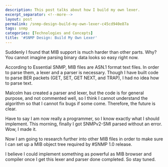 ```yaml
---
description: This post talks about how I build my own lexer.
excerpt_separator: <!--more-->
layout: post
permalink: /snmp-design-build-my-own-lexer-c45cd940e87a
tags: snmp
categories: [Technologies and Concepts]
title: '#SNMP Design: Build My Own Lexer'
---
```

Suddenly I found that MIB support is much harder than other parts. Why? You cannot imagine parsing binary data looks so easy right now.

According to Essential SNMP, MIB files are ASN.1 format text files. In order to parse them, a lexer and a parser is necessary. Though I have built code to parse BER packets (GET, SET, GET NEXT, and TRAP), I had no idea how to parse text.
<!--more-->

Malcolm has created a parser and lexer, but the code is for general purpose, and not commented well, so I think I cannot understand the algorithm so that I cannot fix bugs if some come. Therefore, the future is clear.

Have to say I am now really a programmer, so I know exactly what I should implement. This morning, finally I got SNMPv2-SMI parsed without an error. Wow, I made it.

Now I am going to research further into other MIB files in order to make sure I can set up a MIB object tree required by #SNMP 1.0 release.

I believe I could implement something as powerful as MIB browser and compiler once I get this lexer and parser done completed. So stay tuned.
